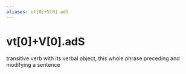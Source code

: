 ```yaml
---
aliases: vt[0]+V[0].adS
---
```

# vt[0]+V[0].adS

transitive verb with its verbal object, this whole phrase preceding and modifying a sentence